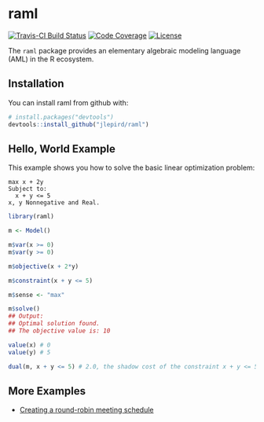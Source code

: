 # raml
[![Travis-CI Build Status](https://travis-ci.org/jlepird/raml.svg?branch=master)](https://travis-ci.org/jlepird/raml)
[![Code Coverage](https://codecov.io/gh/jlepird/raml/branch/master/graph/badge.svg)](https://codecov.io/gh/jlepird/raml)
[![License](https://img.shields.io/npm/l/express.svg)](https://www.r-project.org/Licenses/MIT)

The `raml` package provides an elementary algebraic modeling language (AML) in the R ecosystem.

## Installation

You can install raml from github with:

```R
# install.packages("devtools")
devtools::install_github("jlepird/raml")
```

## Hello, World Example

This example shows you how to solve the basic linear optimization problem:

```
max x + 2y
Subject to:
  x + y <= 5
x, y Nonnegative and Real.
```

```R
library(raml)

m <- Model()

m$var(x >= 0)
m$var(y >= 0)

m$objective(x + 2*y)

m$constraint(x + y <= 5)

m$sense <- "max"

m$solve()
## Output:
## Optimal solution found.
## The objective value is: 10

value(x) # 0
value(y) # 5

dual(m, x + y <= 5) # 2.0, the shadow cost of the constraint x + y <= 5.
```
## More Examples

* [Creating a round-robin meeting schedule](https://jlepird.github.io/raml/inst/doc/round-robin.html)
